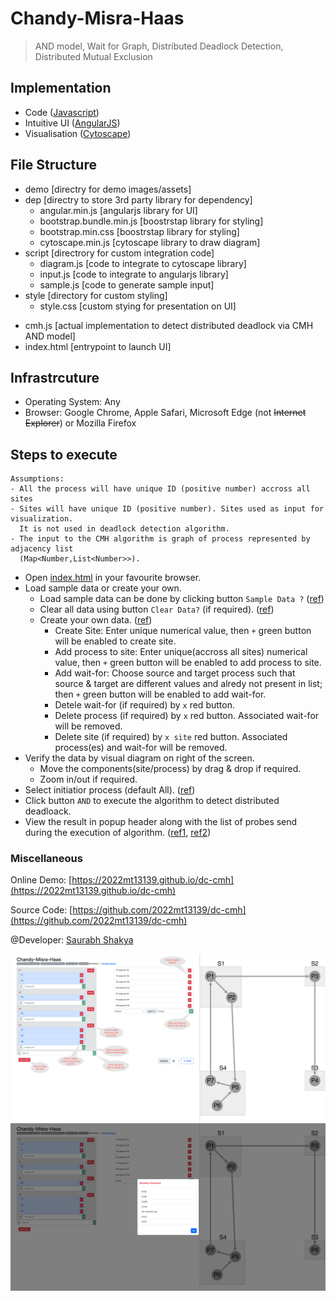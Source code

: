 # Chandy-Misra-Haas
> AND model, Wait for Graph, Distributed Deadlock Detection, Distributed Mutual Exclusion

## Implementation
- Code ([Javascript](https://developer.mozilla.org/en-US/docs/Web/JavaScript))
- Intuitive UI ([AngularJS](https://angularjs.org/))
- Visualisation ([Cytoscape](https://cytoscape.org/))

## File Structure
+ demo [directry for demo images/assets]
+ dep [directry to store 3rd party library for dependency]
  - angular.min.js [angularjs library for UI]
  - bootstrap.bundle.min.js [boostrstap library for styling]
  - bootstrap.min.css [boostrstap library for styling]
  - cytoscape.min.js [cytoscape library to draw diagram]
+ script [directrory for custom integration code]
  - diagram.js [code to integrate to cytoscape library]
  - input.js [code to integrate to angularjs library]
  - sample.js [code to generate sample input]
+ style [directory for custom styling]
  - style.css [custom stying for presentation on UI]
- cmh.js [actual implementation to detect distributed deadlock via CMH AND model]
- index.html [entrypoint to launch UI]

## Infrastrcuture
- Operating System: Any
- Browser: Google Chrome, Apple Safari, Microsoft Edge (not ~~Internet Explorer~~) or Mozilla Firefox

## Steps to execute

```
Assumptions:
- All the process will have unique ID (positive number) accross all sites
- Sites will have unique ID (positive number). Sites used as input for visualization. 
  It is not used in deadlock detection algorithm.
- The input to the CMH algorithm is graph of process represented by adjacency list 
  (Map<Number,List<Number>>).
```

- Open [index.html](./index.html) in your favourite browser.
- Load sample data or create your own.
  - Load sample data can be done by clicking button `Sample Data ?` ([ref](./demo/1.png))
  - Clear all data using button `Clear Data?` (if required). ([ref](./demo/2.png))
  - Create your own data. ([ref](./demo/2.png))
    - Create Site: Enter unique numerical value, then `+` green button will be enabled to create site.
    - Add process to site: Enter unique(accross all sites) numerical value, then `+` green button will be enabled to add process to site.
    - Add wait-for: Choose source and target process such that source & target are different values and alredy not present in list; then `+` green button will be enabled to add wait-for.
    - Detele wait-for (if required) by `x` red button.
    - Delete process (if required) by `x` red button. Associated wait-for will be removed.
    - Delete site (if required) by `x site` red button. Associated process(es) and wait-for will be removed.
- Verify the data by visual diagram on right of the screen.
  - Move the components(site/process) by drag & drop if required.
  - Zoom in/out if required.
- Select initiatior process (default All). ([ref](./demo/3.png))
- Click button `AND` to execute the algorithm to detect distributed deadloack.
- View the result in popup header along with the list of probes send during the execution of algorithm. ([ref1](./demo/4.png), [ref2](./demo/5.png))

### Miscellaneous

Online Demo: [https://2022mt13139.github.io/dc-cmh](https://2022mt13139.github.io/dc-cmh)

Source Code: [https://github.com/2022mt13139/dc-cmh](https://github.com/2022mt13139/dc-cmh)

@Developer: [Saurabh Shakya](https://www.linkedin.com/in/saurabh-shakya/)

![Screenshot](./demo/2.png)
![Screenshot](./demo/4.png)
